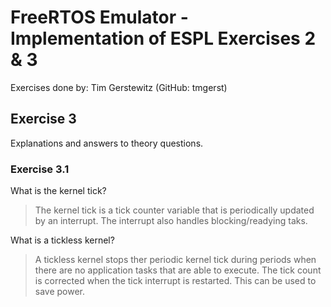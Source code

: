 # FreeRTOS Emulator - Implementation of ESPL Exercises 2 & 3

Exercises done by: Tim Gerstewitz (GitHub: tmgerst)

## Exercise 3

Explanations and answers to theory questions.

### Exercise 3.1

What is the kernel tick?
> The kernel tick is a tick counter variable that is periodically updated by an interrupt. The interrupt also handles blocking/readying taks.

What is a tickless kernel?
> A tickless kernel stops ther periodic kernel tick during periods when there are no application tasks that are able to execute. The tick count is corrected
when the tick interrupt is restarted. This can be used to save power.